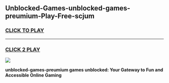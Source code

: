 
## Unblocked-Games-unblocked-games-preumium-Play-Free-scjum
<h3>
<a href="https://premium76.site?title=unblocked-games-preumium&ref=18A1">CLICK TO PLAY</a></h3>
<hr>

<h3>
<a href="https://premium76.site?title=unblocked-games-preumium&ref=18A1">CLICK 2 PLAY</a>
  
</h3>

<a href="https://premium76.site?title=unblocked-games-preumium&ref=18A1"><img src="https://clearcache.store/games.png"></a>


**unblocked-games-preumium games unblocked: Your Gateway to Fun and Accessible Online Gaming**
